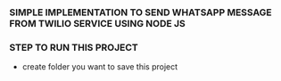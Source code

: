 
### SIMPLE IMPLEMENTATION TO SEND WHATSAPP MESSAGE FROM TWILIO SERVICE USING NODE JS



### STEP TO RUN THIS PROJECT

  - create folder you want to save this project
  
